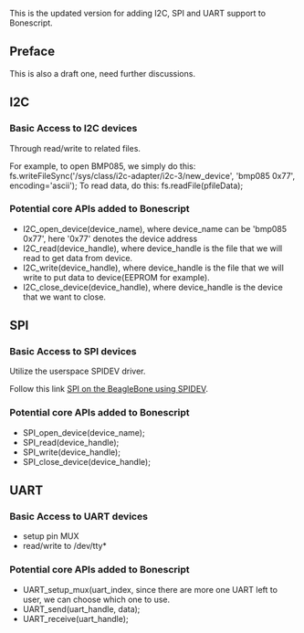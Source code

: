 This is the updated version for adding I2C, SPI and UART support to Bonescript.

## Preface
This is also a draft one, need further discussions.

## I2C
### Basic Access to I2C devices
Through read/write to related files.

For example, to open BMP085, we simply do this:
	fs.writeFileSync('/sys/class/i2c-adapter/i2c-3/new_device', 'bmp085 0x77', encoding='ascii');
To read data, do this:
	fs.readFile(pfileData);

### Potential core APIs added to Bonescript
*	I2C_open_device(device_name), where device_name can be 'bmp085 0x77', here '0x77' denotes the device address
*	I2C_read(device_handle), where device_handle is the file that we will read to get data from device.
*	I2C_write(device_handle), where device_handle is the file that we will write to put data to device(EEPROM for example).
*	I2C_close_device(device_handle), where device_handle is the device that we want to close.

## SPI
### Basic Access to SPI devices
Utilize the userspace SPIDEV driver.

Follow this link [SPI on the BeagleBone using SPIDEV](http://communistcode.co.uk/blog/blogPost.php?blogPostID=1).

### Potential core APIs added to Bonescript
*	SPI_open_device(device_name);
*	SPI_read(device_handle);
*	SPI_write(device_handle);
*	SPI_close_device(device_handle);

## UART
### Basic Access to UART devices
*	setup pin MUX 
*	read/write to /dev/tty*

### Potential core APIs added to Bonescript
*	UART_setup_mux(uart_index, since there are more one UART left to user, we can choose which one to use.
*	UART_send(uart_handle, data);
*	UART_receive(uart_handle);

